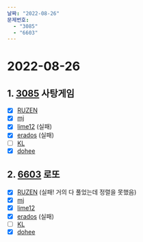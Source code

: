 ```yaml
---
날짜: "2022-08-26"
문제번호: 
  - "3085"
  - "6603"
---
```


# 2022-08-26

## 1. [3085](https://www.acmicpc.net/problem/3085) 사탕게임

- [X] [RUZEN](./3085_RUZEN.md) 
- [X] [mj](./3085_mj.md)
- [X] [lime12](./3085_lime12.md) (실패)
- [X] [erados](./3085_erados.md) (실패)
- [ ] [KL](./3085_KL.md)
- [X] [dohee](./3085_dohee.md)

## 2. [6603](https://www.acmicpc.net/problem/6603) 로또

- [X] [RUZEN](./6603_RUZEN.md) (실패! 거의 다 풀었는데 정렬을 못했음)
- [X] [mj](./6603_mj.md)
- [X] [lime12](./6603_lime12.md) 
- [X] [erados](./6603_erados.md) (실패)
- [ ] [KL](./6603_KL.md)
- [X] [dohee](./6603_dohee.md)
